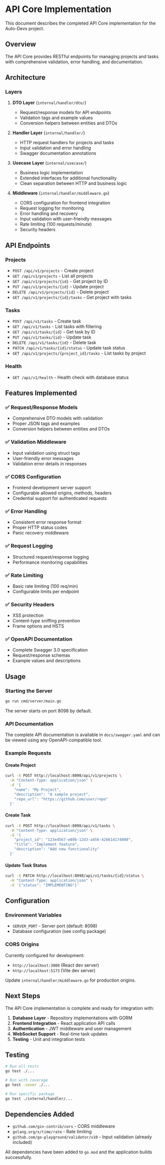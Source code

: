 # API Core Implementation

This document describes the completed API Core implementation for the Auto-Devs project.

## Overview

The API Core provides RESTful endpoints for managing projects and tasks with comprehensive validation, error handling, and documentation.

## Architecture

### Layers

1. **DTO Layer** (`internal/handler/dto/`)
   - Request/response models for API endpoints
   - Validation tags and example values
   - Conversion helpers between entities and DTOs

2. **Handler Layer** (`internal/handler/`)
   - HTTP request handlers for projects and tasks
   - Input validation and error handling
   - Swagger documentation annotations

3. **Usecase Layer** (`internal/usecase/`)
   - Business logic implementation
   - Extended interfaces for additional functionality
   - Clean separation between HTTP and business logic

4. **Middleware** (`internal/handler/middleware.go`)
   - CORS configuration for frontend integration
   - Request logging for monitoring
   - Error handling and recovery
   - Input validation with user-friendly messages
   - Rate limiting (100 requests/minute)
   - Security headers

## API Endpoints

### Projects

- `POST /api/v1/projects` - Create project
- `GET /api/v1/projects` - List all projects
- `GET /api/v1/projects/{id}` - Get project by ID
- `PUT /api/v1/projects/{id}` - Update project
- `DELETE /api/v1/projects/{id}` - Delete project
- `GET /api/v1/projects/{id}/tasks` - Get project with tasks

### Tasks

- `POST /api/v1/tasks` - Create task
- `GET /api/v1/tasks` - List tasks with filtering
- `GET /api/v1/tasks/{id}` - Get task by ID
- `PUT /api/v1/tasks/{id}` - Update task
- `DELETE /api/v1/tasks/{id}` - Delete task
- `PATCH /api/v1/tasks/{id}/status` - Update task status
- `GET /api/v1/projects/{project_id}/tasks` - List tasks by project

### Health

- `GET /api/v1/health` - Health check with database status

## Features Implemented

### ✅ Request/Response Models
- Comprehensive DTO models with validation
- Proper JSON tags and examples
- Conversion helpers between entities and DTOs

### ✅ Validation Middleware
- Input validation using struct tags
- User-friendly error messages
- Validation error details in responses

### ✅ CORS Configuration
- Frontend development server support
- Configurable allowed origins, methods, headers
- Credential support for authenticated requests

### ✅ Error Handling
- Consistent error response format
- Proper HTTP status codes
- Panic recovery middleware

### ✅ Request Logging
- Structured request/response logging
- Performance monitoring capabilities

### ✅ Rate Limiting
- Basic rate limiting (100 req/min)
- Configurable limits per endpoint

### ✅ Security Headers
- XSS protection
- Content-type sniffing prevention
- Frame options and HSTS

### ✅ OpenAPI Documentation
- Complete Swagger 3.0 specification
- Request/response schemas
- Example values and descriptions

## Usage

### Starting the Server

```bash
go run cmd/server/main.go
```

The server starts on port 8098 by default.

### API Documentation

The complete API documentation is available in `docs/swagger.yaml` and can be viewed using any OpenAPI-compatible tool.

### Example Requests

#### Create Project
```bash
curl -X POST http://localhost:8098/api/v1/projects \
  -H "Content-Type: application/json" \
  -d '{
    "name": "My Project",
    "description": "A sample project",
    "repo_url": "https://github.com/user/repo"
  }'
```

#### Create Task
```bash
curl -X POST http://localhost:8098/api/v1/tasks \
  -H "Content-Type: application/json" \
  -d '{
    "project_id": "123e4567-e89b-12d3-a456-426614174000",
    "title": "Implement feature",
    "description": "Add new functionality"
  }'
```

#### Update Task Status
```bash
curl -X PATCH http://localhost:8098/api/v1/tasks/{id}/status \
  -H "Content-Type: application/json" \
  -d '{"status": "IMPLEMENTING"}'
```

## Configuration

### Environment Variables

- `SERVER_PORT` - Server port (default: 8098)
- Database configuration (see config package)

### CORS Origins

Currently configured for development:
- `http://localhost:3000` (React dev server)
- `http://localhost:5173` (Vite dev server)

Update `internal/handler/middleware.go` for production origins.

## Next Steps

The API Core implementation is complete and ready for integration with:

1. **Database Layer** - Repository implementations with GORM
2. **Frontend Integration** - React application API calls
3. **Authentication** - JWT middleware and user management
4. **WebSocket Support** - Real-time task updates
5. **Testing** - Unit and integration tests

## Testing

```bash
# Run all tests
go test ./...

# Run with coverage
go test -cover ./...

# Run specific package
go test ./internal/handler/...
```

## Dependencies Added

- `github.com/gin-contrib/cors` - CORS middleware
- `golang.org/x/time/rate` - Rate limiting
- `github.com/go-playground/validator/v10` - Input validation (already included)

All dependencies have been added to `go.mod` and the application builds successfully.
